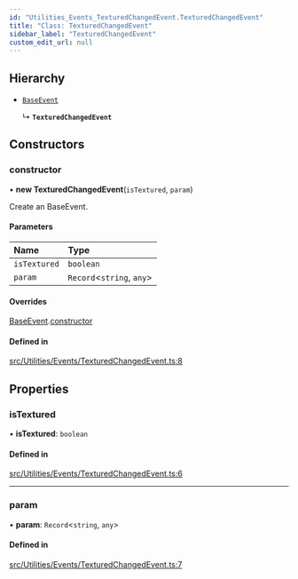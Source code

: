 ```yaml
---
id: "Utilities_Events_TexturedChangedEvent.TexturedChangedEvent"
title: "Class: TexturedChangedEvent"
sidebar_label: "TexturedChangedEvent"
custom_edit_url: null
---
```




## Hierarchy

- [`BaseEvent`](../Utilities_BaseEvent.BaseEvent)

  ↳ **`TexturedChangedEvent`**

## Constructors

### constructor

• **new TexturedChangedEvent**(`isTextured`, `param`)

Create an BaseEvent.

#### Parameters

| Name | Type |
| :------ | :------ |
| `isTextured` | `boolean` |
| `param` | `Record`<`string`, `any`\> |

#### Overrides

[BaseEvent](../Utilities_BaseEvent.BaseEvent).[constructor](../Utilities_BaseEvent.BaseEvent#constructor)

#### Defined in

[src/Utilities/Events/TexturedChangedEvent.ts:8](https://github.com/ZeaInc/zea-engine/blob/ab3250ece/src/Utilities/Events/TexturedChangedEvent.ts#L8)

## Properties

### isTextured

• **isTextured**: `boolean`

#### Defined in

[src/Utilities/Events/TexturedChangedEvent.ts:6](https://github.com/ZeaInc/zea-engine/blob/ab3250ece/src/Utilities/Events/TexturedChangedEvent.ts#L6)

___

### param

• **param**: `Record`<`string`, `any`\>

#### Defined in

[src/Utilities/Events/TexturedChangedEvent.ts:7](https://github.com/ZeaInc/zea-engine/blob/ab3250ece/src/Utilities/Events/TexturedChangedEvent.ts#L7)

